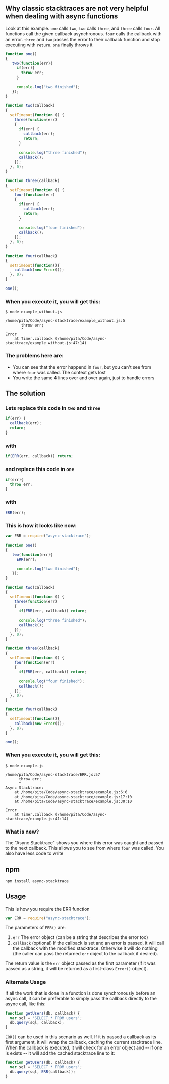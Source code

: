 ## Why classic stacktraces are not very helpful when dealing with async functions

Look at this example. `one` calls `two`, `two` calls `three`, and `three` calls `four`. All functions call the given callback asynchronous. `four` calls the callback with an error. `three` and `two` passes the error to their callback function and stop executing with `return`. `one` finally throws it 

```js
function one()
{
   two(function(err){
     if(err){
       throw err;
     }
   
     console.log("two finished");
   });
}

function two(callback)
{
  setTimeout(function () { 
    three(function(err)
    {
      if(err) {
        callback(err);
        return;
      }
      
      console.log("three finished");
      callback();
    });
  }, 0);
}

function three(callback)
{
  setTimeout(function () { 
    four(function(err)
    {
      if(err) {
        callback(err);
        return;
      } 
      
      console.log("four finished");
      callback();
    });
  }, 0);
}

function four(callback)
{
  setTimeout(function(){
    callback(new Error());
  }, 0);
}

one();
```

### When you execute it, you will get this:

```
$ node example_without.js 

/home/pita/Code/async-stacktrace/example_without.js:5
       throw err;
       ^
Error
    at Timer.callback (/home/pita/Code/async-stacktrace/example_without.js:47:14)
```

### The problems here are:

* You can see that the error happend in `four`, but you can't see from where `four` was called. The context gets lost
* You write the same 4 lines over and over again, just to handle errors

## The solution

### Lets replace this code in `two` and `three` 

```js
if(err) {
  callback(err);
  return;
}
```

### with

```js
if(ERR(err, callback)) return;
```

### and replace this code in `one`

```js
if(err){
  throw err;
}
```

### with

```js
ERR(err);
```

### This is how it looks like now: 

```js
var ERR = require("async-stacktrace");

function one()
{
   two(function(err){
     ERR(err);
   
     console.log("two finished");
   });
}

function two(callback)
{
  setTimeout(function () { 
    three(function(err)
    {
      if(ERR(err, callback)) return;
      
      console.log("three finished");
      callback();
    });
  }, 0);
}

function three(callback)
{
  setTimeout(function () { 
    four(function(err)
    {
      if(ERR(err, callback)) return;
      
      console.log("four finished");
      callback();
    });
  }, 0);
}

function four(callback)
{
  setTimeout(function(){
    callback(new Error());
  }, 0);
}

one();
```

### When you execute it, you will get this:

```
$ node example.js 

/home/pita/Code/async-stacktrace/ERR.js:57
      throw err;
      ^
Async Stacktrace:
    at /home/pita/Code/async-stacktrace/example.js:6:6
    at /home/pita/Code/async-stacktrace/example.js:17:10
    at /home/pita/Code/async-stacktrace/example.js:30:10

Error
    at Timer.callback (/home/pita/Code/async-stacktrace/example.js:41:14)
```

### What is new?

The "Async Stacktrace" shows you where this error was caught and passed to the next callback. This allows you to see from where `four` was called. You also have less code to write

## npm
```
npm install async-stacktrace
```

## Usage

This is how you require the ERR function

```js
var ERR = require("async-stacktrace");
```

The parameters of `ERR()` are: 

1. `err` The error object (can be a string that describes the error too)
2. `callback` (optional) If the callback is set and an error is passed, it will call the callback with the modified stacktrace. Otherwise it will do nothing (the caller can pass the returned `err` object to the callback if desired).

The return value is the `err` object passed as the first parameter (if it was passed as a string, it will be returned as a first-class `Error()` object).

### Alternate Usage

If all the work that is done in a function is done synchronously before an async call, it can be preferable to simply pass the callback directly to the async call, like this:

```js
function getUsers(db, callback) {
  var sql = 'SELECT * FROM users';
  db.query(sql, callback);
}
```

`ERR()` can be used in this scenario as well. If it is passed a callback as its first argument, it will wrap the callback, caching the current stacktrace line. When the callback is executed, it will check for an error object and -- if one is exists -- it will add the cached stacktrace line to it:

```js
function getUsers(db, callback) {
  var sql = 'SELECT * FROM users';
  db.query(sql, ERR(callback));
}
```